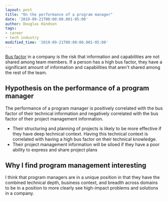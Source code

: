 ```yaml
---
layout: post
title: "On the performance of a program manager"
date: '2019-09-21T00:00:00.001-05:00'
author: Douglas Hindson
tags: 
- career
- tech industry
modified_time: '2019-09-21T00:00:00.001-05:00'
---
```


[Bus factor](https://en.wikipedia.org/wiki/Bus_factor) in a company is the risk that information and capabilities are not shared among team members. If a person has a high bus factor, they have a significant amount of information and capabilities that aren't shared among the rest of the team.

## Hypothesis on the performance of a program manager

The performance of a program manager is positively correlated with the bus factor of their technical information and negatively correlated with the bus factor of their project management information.

* Their structuring and planning of projects is likely to be more effective if they have deep technical context. Having this technical context is correlated with having a high bus factor on their technical knowledge.
* Their project management information will be siloed if they have a poor ability to express and share project plans

## Why I find program management interesting

I think that program managers are in a unique position in that they have the combined technical depth, business context, and breadth across domains to be in a position to more clearly see high-impact problems and solutions in a company.